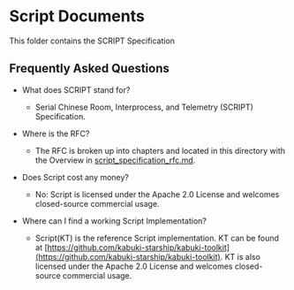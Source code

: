 # Script Documents

This folder contains the SCRIPT Specification 

## Frequently Asked Questions

* What does SCRIPT stand for?
  * Serial Chinese Room, Interprocess, and Telemetry (SCRIPT) Specification.

* Where is the RFC?
  * The RFC is broken up into chapters and located in this directory with the Overview in [script_specification_rfc.md](script_specification_rfc.md).
  
* Does Script cost any money?
  * No: Script is licensed under the Apache 2.0 License and welcomes closed-source commercial usage.
  
* Where can I find a working Script Implementation?
  * Script(KT) is the reference Script implementation. KT can be found at  [https://github.com/kabuki-starship/kabuki-toolkit](https://github.com/kabuki-starship/kabuki-toolkit). KT is also licensed under the Apache 2.0 License and welcomes closed-source commercial usage.
